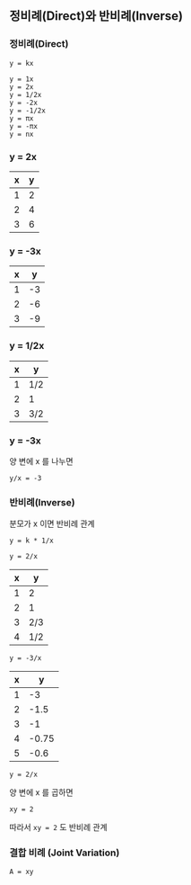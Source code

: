 ## 정비례(Direct)와 반비례(Inverse)

### 정비례(Direct)

`y = kx`

```
y = 1x
y = 2x
y = 1/2x
y = -2x
y = -1/2x
y = πx
y = -πx
y = nx
```
### y = 2x

| x   | y   |
|-----|-----|
| 1   | 2   |
| 2   | 4   |
| 3   | 6   |

### y = -3x
| x   | y   |
|-----|-----|
| 1   | -3  |
| 2   | -6  |
| 3   | -9  |

### y = 1/2x
| x   | y   |
|-----|-----|
| 1   | 1/2 |
| 2   | 1   |
| 3   | 3/2 |

### y = -3x

양 변에 x 를 나누면

`y/x = -3`


### 반비례(Inverse)

분모가 x 이면 반비례 관계

`y = k * 1/x`

`y = 2/x`

| x   | y   |
|-----|-----|
| 1   | 2   |
| 2   | 1   |
| 3   | 2/3 |
| 4   | 1/2 |

`y = -3/x`

| x   | y     |
|-----|-------|
| 1   | -3    |
| 2   | -1.5  |
| 3   | -1    |
| 4   | -0.75 |
| 5   | -0.6  |

`y = 2/x`

양 변에 x 를 곱하면

`xy = 2`

따라서 `xy = 2` 도 반비례 관계

### 결합 비례 (Joint Variation)

`A = xy`
